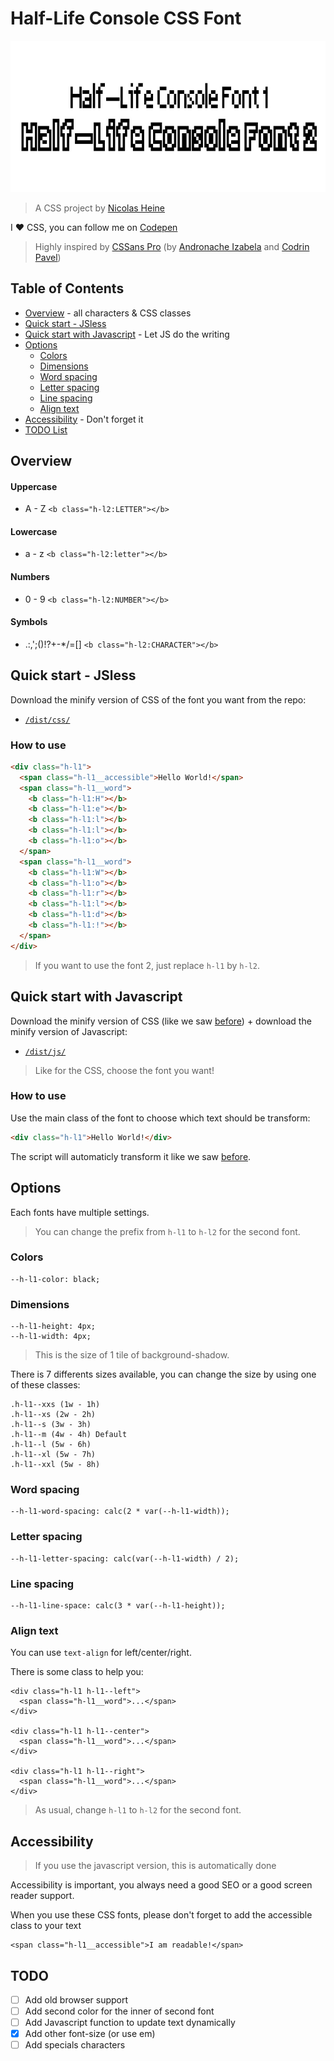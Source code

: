 # Half-Life Console CSS Font

<img alt="Font specimen" src="https://github.com/NicolasHeine/Half-Life-Console-Fonts-CSS/blob/master/img/fonts.jpg?raw=true" />

> A CSS project by [Nicolas Heine](http:www.nicolasheine.fr)

I ❤️ CSS, you can follow me on [Codepen](https://codepen.io/nicolasheine/)

> Highly inspired by [CSSans Pro](https://github.com/ZeroSpree/CSSans.Pro) (by [Andronache Izabela](https://www.instagram.com/izadraws/) and [Codrin Pavel](https://twitter.com/zerospree))

## Table of Contents

* [Overview](#overview) - all characters & CSS classes
* [Quick start - JSless](#quick-start---jsless)
* [Quick start with Javascript](#quick-start-with-javascript) - Let JS do the writing
* [Options](#options)
  * [Colors](#colors)
  * [Dimensions](#dimensions)
  * [Word spacing](#word-spacing)
  * [Letter spacing](#letter-spacing)
  * [Line spacing](#line-height)
  * [Align text](#align-text)
* [Accessibility](#accessibility) - Don't forget it
* [TODO List](#todo)

## Overview

#### Uppercase
* A - Z `<b class="h-l2:LETTER"></b>`

#### Lowercase
* a - z `<b class="h-l2:letter"></b>`

#### Numbers
* 0 - 9 `<b class="h-l2:NUMBER"></b>`

#### Symbols
* .:,';()!?+-\*/=[] `<b class="h-l2:CHARACTER"></b>`

## Quick start - JSless

Download the minify version of CSS of the font you want from the repo:
* [`/dist/css/`](https://github.com/NicolasHeine/Half-Life-Console-Fonts-CSS/tree/master/dist/css)

### How to use

```html
<div class="h-l1">
  <span class="h-l1__accessible">Hello World!</span>
  <span class="h-l1__word">
    <b class="h-l1:H"></b>
    <b class="h-l1:e"></b>
    <b class="h-l1:l"></b>
    <b class="h-l1:l"></b>
    <b class="h-l1:o"></b>
  </span>
  <span class="h-l1__word">
    <b class="h-l1:W"></b>
    <b class="h-l1:o"></b>
    <b class="h-l1:r"></b>
    <b class="h-l1:l"></b>
    <b class="h-l1:d"></b>
    <b class="h-l1:!"></b>
  </span>
</div>
```

> If you want to use the font 2, just replace `h-l1` by `h-l2`.

## Quick start with Javascript

Download the minify version of CSS (like we saw [before](#quick-start---jsless)) + download the minify version of Javascript:
* [`/dist/js/`](https://github.com/NicolasHeine/Half-Life-Console-Fonts-CSS/tree/master/dist/js)

> Like for the CSS, choose the font you want!

### How to use

Use the main class of the font to choose which text should be transform:
```html
<div class="h-l1">Hello World!</div>
```

The script will automaticly transform it like we saw [before](#quick-start---jsless).

## Options

Each fonts have multiple settings.

> You can change the prefix from `h-l1` to `h-l2` for the second font.

### Colors
```
--h-l1-color: black;
```

### Dimensions
```
--h-l1-height: 4px;
--h-l1-width: 4px;
```

> This is the size of 1 tile of background-shadow.

There is 7 differents sizes available, you can change the size by using one of these classes:

```
.h-l1--xxs (1w - 1h)
.h-l1--xs (2w - 2h)
.h-l1--s (3w - 3h)
.h-l1--m (4w - 4h) Default
.h-l1--l (5w - 6h)
.h-l1--xl (5w - 7h)
.h-l1--xxl (5w - 8h)
```

### Word spacing
```
--h-l1-word-spacing: calc(2 * var(--h-l1-width));
```

### Letter spacing
```
--h-l1-letter-spacing: calc(var(--h-l1-width) / 2);
```

### Line spacing
```
--h-l1-line-space: calc(3 * var(--h-l1-height));
```

### Align text
You can use `text-align` for left/center/right.

There is some class to help you:
```
<div class="h-l1 h-l1--left">
  <span class="h-l1__word">...</span>
</div>

<div class="h-l1 h-l1--center">
  <span class="h-l1__word">...</span>
</div>

<div class="h-l1 h-l1--right">
  <span class="h-l1__word">...</span>
</div>
```

> As usual, change `h-l1` to `h-l2` for the second font.

## Accessibility
> If you use the javascript version, this is automatically done

Accessibility is important, you always need a good SEO or a good screen reader support.

When you use these CSS fonts, please don't forget to add the accessible class to your text
```
<span class="h-l1__accessible">I am readable!</span>
```

## TODO
- [ ] Add old browser support
- [ ] Add second color for the inner of second font
- [ ] Add Javascript function to update text dynamically
- [x] Add other font-size (or use em)
- [ ] Add specials characters

